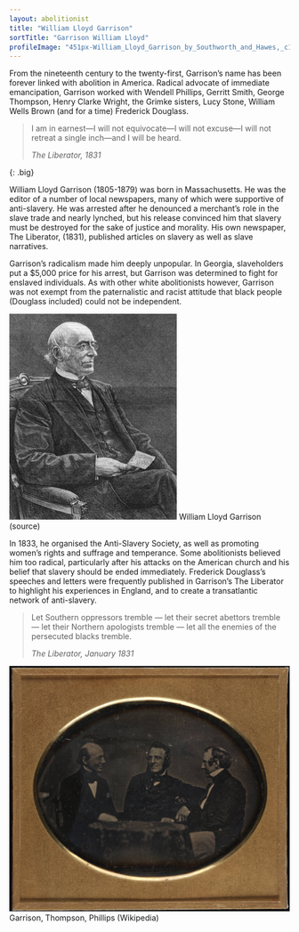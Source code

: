 ```yaml
---
layout: abolitionist
title: "William Lloyd Garrison"
sortTitle: "Garrison William Lloyd"
profileImage: "451px-William_Lloyd_Garrison_by_Southworth_and_Hawes,_c1850.png"
---
```


From the nineteenth century to the twenty-first, Garrison’s name has been forever linked with abolition in America. Radical advocate of immediate emancipation, Garrison worked with Wendell Phillips, Gerritt Smith, George Thompson, Henry Clarke Wright, the Grimke sisters, Lucy Stone, William Wells Brown (and for a time) Frederick Douglass.

>I am in earnest—I will not equivocate—I will not excuse—I will not retreat a single inch—and I will be heard.
> <footer><cite>The Liberator, 1831</cite></footer>
{: .big}

William Lloyd Garrison (1805-1879) was born in Massachusetts. He was the editor of a number of local newspapers, many of which were supportive of anti-slavery. He was arrested after he denounced a merchant’s role in the slave trade and nearly lynched, but his release convinced him that slavery must be destroyed for the sake of justice and morality. His own newspaper, The Liberator, (1831), published articles on slavery as well as slave narratives.

Garrison’s radicalism made him deeply unpopular. In Georgia, slaveholders put a $5,000 price for his arrest, but Garrison was determined to fight for enslaved individuals. As with other white abolitionists however, Garrison was not exempt from the paternalistic and racist attitude that black people (Douglass included) could not be independent.

![Picture of William Lloyd Garrison](/img/WilliamLloydGarrison.jpg)
<span class="caption text-muted">William Lloyd Garrison (source)</span> 

In 1833, he organised the Anti-Slavery Society, as well as promoting women’s rights and suffrage and temperance. Some abolitionists believed him too radical, particularly after his attacks on the American church and his belief that slavery should be ended immediately. Frederick Douglass’s speeches and letters were frequently published in Garrison’s The Liberator to highlight his experiences in England, and to create a transatlantic network of anti-slavery. 

> Let Southern oppressors tremble — let their secret abettors tremble — let their Northern apologists tremble — let all the enemies of the persecuted blacks tremble.
> <footer><cite>The Liberator, January 1831</cite></footer>

![Picture of Garrison, Thompson, Phillips](/img/Garrison_Thompson_Phillips_ca1850_bySouthworth_and_Hawes_Beinecke2588592456.jpg)
<span class="caption text-muted">Garrison, Thompson, Phillips (Wikipedia)</span>

[^1]: Biography of William Lloyd Garrison, visited 8 January 2012. http://www.spartacus.schoolnet.co.uk/USASgarrison.htm
